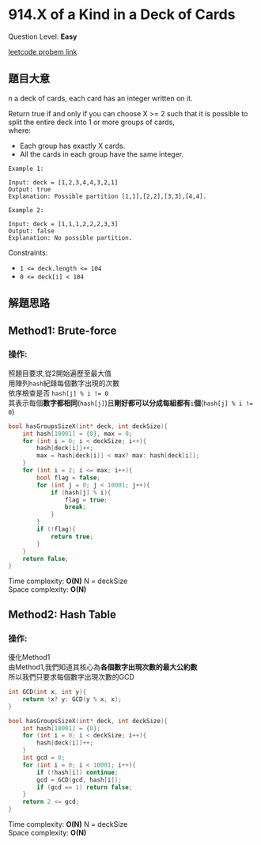 # 914.X of a Kind in a Deck of Cards
Question Level: **Easy**  

[leetcode probem link](https://leetcode.com/problems/x-of-a-kind-in-a-deck-of-cards/)
## 題目大意
n a deck of cards, each card has an integer written on it.  

Return true if and only if you can choose X >= 2 such that it is possible to split the entire deck into 1 or more groups of cards,  
where:  
- Each group has exactly X cards.
- All the cards in each group have the same integer.
 
```
Example 1:

Input: deck = [1,2,3,4,4,3,2,1]
Output: true
Explanation: Possible partition [1,1],[2,2],[3,3],[4,4].
```

```
Example 2:

Input: deck = [1,1,1,2,2,2,3,3]
Output: false
Explanation: No possible partition.
```
Constraints:  

- `1 <= deck.length <= 104`  
- `0 <= deck[i] < 104`  

## 解題思路 
## Method1: Brute-force
### 操作:  
照題目要求,從2開始遍歷至最大值  
用陣列`hash`紀錄每個數字出現的次數  
依序檢查是否 `hash[j] % i != 0`  
其表示每個**數字都相同**(`hash[j]`)且**剛好都可以分成每組都有**`i`**個**(`hash[j] % i != 0`)  
```c
bool hasGroupsSizeX(int* deck, int deckSize){
    int hash[10001] = {0}, max = 0;
    for (int i = 0; i < deckSize; i++){
        hash[deck[i]]++;
        max = hash[deck[i]] < max? max: hash[deck[i]];
    }
    for (int i = 2; i <= max; i++){
        bool flag = false;
        for (int j = 0; j < 10001; j++){
            if (hash[j] % i){
                flag = true;
                break;
            }
        }
        if (!flag){
            return true;
        }
    }
    return false;
}
```

Time complexity: **O(N)** N = deckSize  
Space complexity: **O(N)**  

## Method2: Hash Table
### 操作:
優化Method1  
由Method1,我們知道其核心為**各個數字出現次數的最大公約數**  
所以我們只要求每個數字出現次數的GCD  

```c
int GCD(int x, int y){
    return !x? y: GCD(y % x, x);
}

bool hasGroupsSizeX(int* deck, int deckSize){
    int hash[10001] = {0};
    for (int i = 0; i < deckSize; i++){
        hash[deck[i]]++;
    }
    int gcd = 0;
    for (int i = 0; i < 10001; i++){
        if (!hash[i]) continue;
        gcd = GCD(gcd, hash[i]);
        if (gcd == 1) return false;
    }
    return 2 <= gcd;
}
```

Time complexity: **O(N)** N = deckSize  
Space complexity: **O(N)**  
